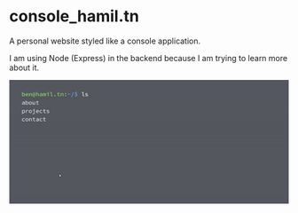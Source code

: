 # console_hamil.tn
A personal website styled like a console application.

I am using Node (Express) in the backend because I am trying to learn more about it.

![](images/shell.gif)
